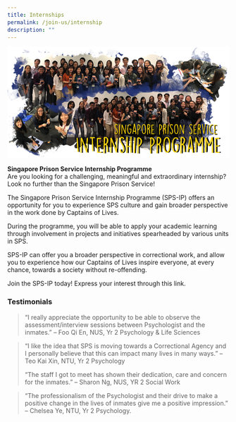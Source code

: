 ```yaml
---
title: Internships
permalink: /join-us/internship
description: ""
---
```

![Alt text for image on Isomer site](/images/internship-banner.png)

**Singapore Prison Service Internship Programme**<br>
Are you looking for a challenging, meaningful and extraordinary internship? Look no further than the Singapore Prison Service!

The Singapore Prison Service Internship Programme (SPS-IP) offers an opportunity for you to experience SPS culture and gain broader perspective in the work done by Captains of Lives.

During the programme, you will be able to apply your academic learning through involvement in projects and initiatives spearheaded by various units in SPS.

SPS-IP can offer you a broader perspective in correctional work, and allow you to experience how our Captains of Lives inspire everyone, at every chance, towards a society without re-offending.

Join the SPS-IP today! Express your interest through this link.

### **Testimonials**<br>
> “I really appreciate the opportunity to be able to observe the assessment/interview sessions between Psychologist and the inmates.”
> – Foo Qi En, NUS, Yr 2 Psychology & Life Sciences

> “I like the idea that SPS is moving towards a Correctional Agency and I personally believe that this can impact many lives in many ways.”
> – Teo Kai Xin, NTU, Yr 2 Psychology
> 
> “The staff I got to meet has shown their dedication, care and concern for the inmates.”
> – Sharon Ng, NUS, YR 2 Social Work

> “The professionalism of the Psychologist and their drive to make a positive change in the lives of inmates give me a positive impression.”
> – Chelsea Ye, NTU, Yr 2 Psychology.
